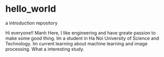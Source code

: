 # hello_world
a introduction repository

Hi everyone!!
Manh Here, I like engineering and have greate passion to make some good thing.
Im a student in Ha Noi University of Science and Technology.
Im current learning about machine learning and image processing.
What a interesting study.
